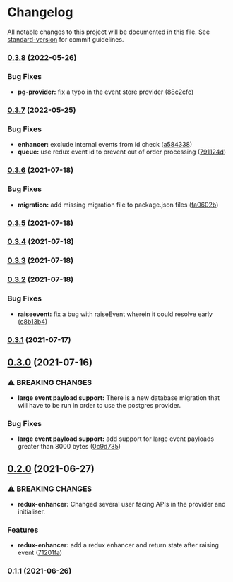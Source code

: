 # Changelog

All notable changes to this project will be documented in this file. See [standard-version](https://github.com/conventional-changelog/standard-version) for commit guidelines.

### [0.3.8](https://github.com/Antman261/es-reduxed/compare/v0.3.7...v0.3.8) (2022-05-26)


### Bug Fixes

* **pg-provider:** fix a typo in the event store provider ([88c2cfc](https://github.com/Antman261/es-reduxed/commit/88c2cfc1f4560340ce601aa03a0643cb0ba416d2))

### [0.3.7](https://github.com/Antman261/es-reduxed/compare/v0.3.6...v0.3.7) (2022-05-25)


### Bug Fixes

* **enhancer:** exclude internal events from id check ([a584338](https://github.com/Antman261/es-reduxed/commit/a5843386f4106fe59ea96e1776a39c52c8125a28))
* **queue:** use redux event id to prevent out of order processing ([791124d](https://github.com/Antman261/es-reduxed/commit/791124d16fca16f25b019c268cf166c154a63c9b))

### [0.3.6](https://github.com/Antman261/es-reduxed/compare/v0.3.5...v0.3.6) (2021-07-18)


### Bug Fixes

* **migration:** add missing migration file to package.json files ([fa0602b](https://github.com/Antman261/es-reduxed/commit/fa0602b9e00dcf58a4e9f15bdfb54332fe3cc344))

### [0.3.5](https://github.com/Antman261/es-reduxed/compare/v0.3.4...v0.3.5) (2021-07-18)

### [0.3.4](https://github.com/Antman261/es-reduxed/compare/v0.3.3...v0.3.4) (2021-07-18)

### [0.3.3](https://github.com/Antman261/es-reduxed/compare/v0.3.2...v0.3.3) (2021-07-18)

### [0.3.2](https://github.com/Antman261/es-reduxed/compare/v0.3.1...v0.3.2) (2021-07-18)


### Bug Fixes

* **raiseevent:** fix a bug with raiseEvent wherein it could resolve early ([c8b13b4](https://github.com/Antman261/es-reduxed/commit/c8b13b449fda4de38e9253bf5b37c4167c1b0583))

### [0.3.1](https://github.com/Antman261/es-reduxed/compare/v0.3.0...v0.3.1) (2021-07-17)

## [0.3.0](https://github.com/Antman261/es-reduxed/compare/v0.2.0...v0.3.0) (2021-07-16)


### ⚠ BREAKING CHANGES

* **large event payload support:** There is a new database migration that will have to be run in order to use the
postgres provider.

### Bug Fixes

* **large event payload support:** add support for large event payloads greater than 8000 bytes ([0c9d735](https://github.com/Antman261/es-reduxed/commit/0c9d735511e54742ec8e843dda152ae89ba9faf5))

## [0.2.0](https://github.com/Antman261/es-reduxed/compare/v0.1.1...v0.2.0) (2021-06-27)


### ⚠ BREAKING CHANGES

* **redux-enhancer:** Changed several user facing APIs in the provider and initialiser.

### Features

* **redux-enhancer:** add a redux enhancer and return state after raising event ([71201fa](https://github.com/Antman261/es-reduxed/commit/71201fa3555b2eee187227f7ad83bc9d07b0293a))

### 0.1.1 (2021-06-26)
